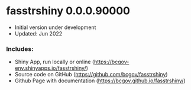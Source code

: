 fasstrshiny 0.0.0.90000
=========================

  * Initial version under development
  * Updated: Jun 2022
  
### Includes:

  * Shiny App, run locally or online (https://bcgov-env.shinyapps.io/fasstrshiny/)
  * Source code on GitHub (https://github.com/bcgov/fasstrshiny)
  * Github Page with documentation (https://bcgov.github.io/fasstrshiny/)


